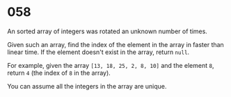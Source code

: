 [_metadata_:number]:-      "58"
[_metadata_:difficulty]:-  "Medium"
[_metadata_:asker]:-       "Amazon"
[_metadata_:tags]:-        "order list"

# 058

An sorted array of integers was rotated an unknown number of times.

Given such an array, find the index of the element in the array in faster than linear time. If the element doesn't exist in the array, return `null`.

For example, given the array `[13, 18, 25, 2, 8, 10]` and the element `8`, return `4` (the index of `8` in the array).

You can assume all the integers in the array are unique.
